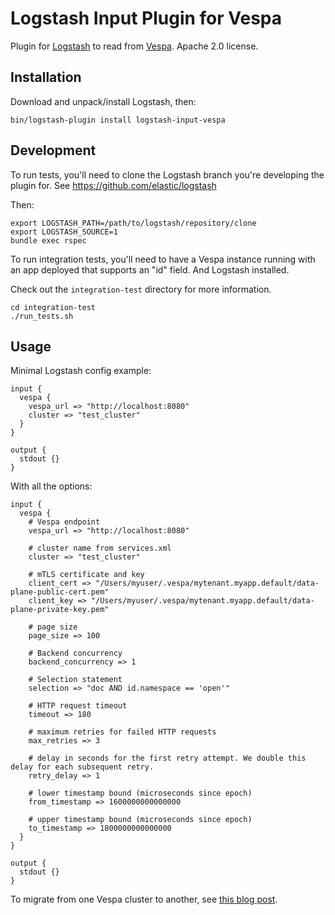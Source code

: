# Logstash Input Plugin for Vespa

Plugin for [Logstash](https://github.com/elastic/logstash) to read from [Vespa](https://vespa.ai). Apache 2.0 license.

## Installation

Download and unpack/install Logstash, then:
```
bin/logstash-plugin install logstash-input-vespa
```

## Development

To run tests, you'll need to clone the Logstash branch you're developing the plugin for. See https://github.com/elastic/logstash

Then:
```
export LOGSTASH_PATH=/path/to/logstash/repository/clone
export LOGSTASH_SOURCE=1
bundle exec rspec
```

To run integration tests, you'll need to have a Vespa instance running with an app deployed that supports an "id" field. And Logstash installed.

Check out the `integration-test` directory for more information.

```
cd integration-test
./run_tests.sh
```

## Usage

Minimal Logstash config example:
```
input {
  vespa {
    vespa_url => "http://localhost:8080"
    cluster => "test_cluster"
  }
}

output {
  stdout {}
}
```

With all the options:
```
input {
  vespa {
    # Vespa endpoint
    vespa_url => "http://localhost:8080"
    
    # cluster name from services.xml
    cluster => "test_cluster"

    # mTLS certificate and key
    client_cert => "/Users/myuser/.vespa/mytenant.myapp.default/data-plane-public-cert.pem"
    client_key => "/Users/myuser/.vespa/mytenant.myapp.default/data-plane-private-key.pem"

    # page size
    page_size => 100

    # Backend concurrency
    backend_concurrency => 1

    # Selection statement
    selection => "doc AND id.namespace == 'open'"

    # HTTP request timeout
    timeout => 180

    # maximum retries for failed HTTP requests
    max_retries => 3

    # delay in seconds for the first retry attempt. We double this delay for each subsequent retry.
    retry_delay => 1

    # lower timestamp bound (microseconds since epoch)
    from_timestamp => 1600000000000000

    # upper timestamp bound (microseconds since epoch)
    to_timestamp => 1800000000000000
  }
}

output {
  stdout {}
}
```

To migrate from one Vespa cluster to another, see [this blog post](https://blog.vespa.ai/logstash-vespa-tutorials/).